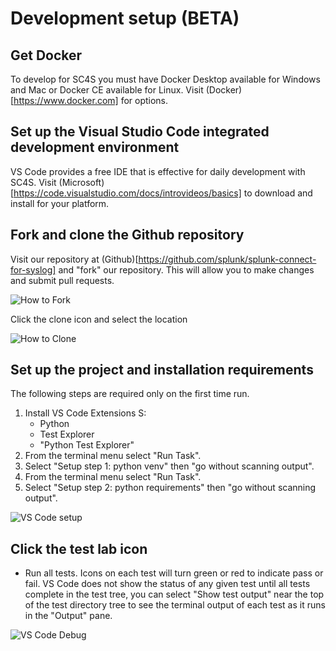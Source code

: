 # Development setup (BETA)

## Get Docker

To develop for SC4S you must have Docker Desktop available for Windows and Mac or Docker CE available for Linux. Visit (Docker)[https://www.docker.com]
for options. 

## Set up the Visual Studio Code integrated development environment

VS Code provides a free IDE that is effective for daily development with SC4S. Visit (Microsoft)[https://code.visualstudio.com/docs/introvideos/basics]
to download and install for your platform.

## Fork and clone the Github repository

Visit our repository at (Github)[https://github.com/splunk/splunk-connect-for-syslog] and "fork" our repository. This will allow you to make changes and submit pull requests.

![How to Fork](gh_fork.png)

Click the clone icon and select the location

![How to Clone](gh_clone.png)

## Set up the project and installation requirements

The following steps are required only on the first time run.

1. Install VS Code Extensions S:
    * Python
    * Test Explorer
    * "Python Test Explorer"
2. From the terminal menu select "Run Task".
3. Select "Setup step 1: python venv" then "go without scanning output".
4. From the terminal menu select "Run Task".
5. Select "Setup step 2: python requirements" then "go without scanning output".

![VS Code setup](vsc_run.png)

## Click the test lab icon

* Run all tests. Icons on each test will turn green or red to indicate pass or fail. VS Code does not show the status 
of any given test until all tests complete in the test tree, you can select "Show test output" near the top of the test
directory tree to see the terminal output of each test as it runs in the "Output" pane.

![VS Code Debug](vsc_debug.png)

